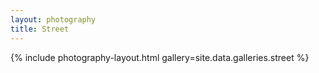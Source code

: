 ```yaml
---
layout: photography
title: Street
---
```


{% include photography-layout.html gallery=site.data.galleries.street %}
